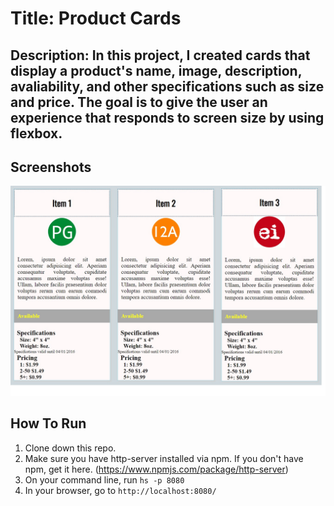 # Title: Product Cards 

## Description: In this project, I created cards that display a product's name, image, description, avaliability, and other specifications such as size and price. The goal is to give the user an experience that responds to screen size by using flexbox. 

## Screenshots
![Project Screenshot](/screenshots\product-cards-screenshot.jpg)

## How To Run
1. Clone down this repo.
1. Make sure you have http-server installed via npm. If you don't have npm, get it here. (https://www.npmjs.com/package/http-server) 
1. On your command line, run `hs -p 8080`
1. In your browser, go to `http://localhost:8080/`